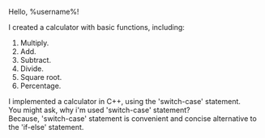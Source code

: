 Hello, %username%!

I created a calculator with basic functions, including:   
1. Multiply.    
2. Add.   
3. Subtract.    
4. Divide.    
5. Square root.   
6. Percentage.    

I implemented a calculator in C++, using the 'switch-case' statement.   
You might ask, why i'm used 'switch-case' statement?    
Because, 'switch-case' statement is convenient and concise alternative to the 'if-else' statement.
